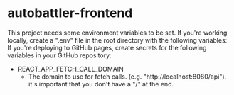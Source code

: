 # autobattler-frontend

This project needs some environment variables to be set. If you're working locally, create a ".env" file in the root
directory with the following variables:
If you're deploying to GitHub pages, create secrets for the following variables in your GitHub repository:

- REACT_APP_FETCH_CALL_DOMAIN
    - The domain to use for fetch calls. (e.g. "http://localhost:8080/api"). it's important that you don't have a "/" at
      the end.